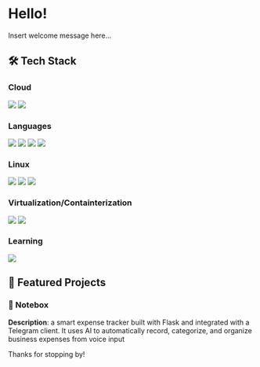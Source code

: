 # Hello!

Insert welcome message here...

## 🛠️ Tech Stack  

### **Cloud**
<div>
	<img src="https://custom-icon-badges.demolab.com/badge/Microsoft%20Azure-0089D6?logo=msazure&logoColor=white"/>
	<img src="https://img.shields.io/badge/-Grafana-F46800?logo=grafana&logoColor=white"/>
</div>

### **Languages**
<div>
	<img src="https://img.shields.io/badge/-CSS3-1572B6?logo=css3&logoColor=white"/>
	<img src="https://img.shields.io/badge/-HTML5-E34F26?logo=html5&logoColor=white"/>
	<img src="https://img.shields.io/badge/-Python-3776AB?logo=python&logoColor=white"/>
	<img src="https://img.shields.io/badge/-Git-F05032?logo=git&logoColor=white"/>
</div>

### **Linux**
<div>
	<img src="https://img.shields.io/badge/-Linux-FCC624?logo=linux&logoColor=black"/>
	<img src="https://img.shields.io/badge/-Bash-121011?logo=gnu-bash&logoColor=white"/>
	<img src="https://img.shields.io/badge/-NixOS-5277C3?logo=nixos&logoColor=white"/>
</div>

### **Virtualization/Containterization**
<div>
 	<img src="https://img.shields.io/badge/-QEMU-FF6600?logo=qemu&logoColor=white"/>
 	<img src="https://img.shields.io/badge/-Docker-2496ED?logo=docker&logoColor=white"/>
</div>


### **Learning**
<div>
	<img src="https://img.shields.io/badge/-JavaScript-F7DF1E?logo=javascript&logoColor=black"/>
</div>

## 🌟 Featured Projects  

### 📝 Notebox  
**Description**: a smart expense tracker built with Flask and integrated with a Telegram client. It uses AI to automatically record, categorize, and organize business expenses from voice input

Thanks for stopping by!
